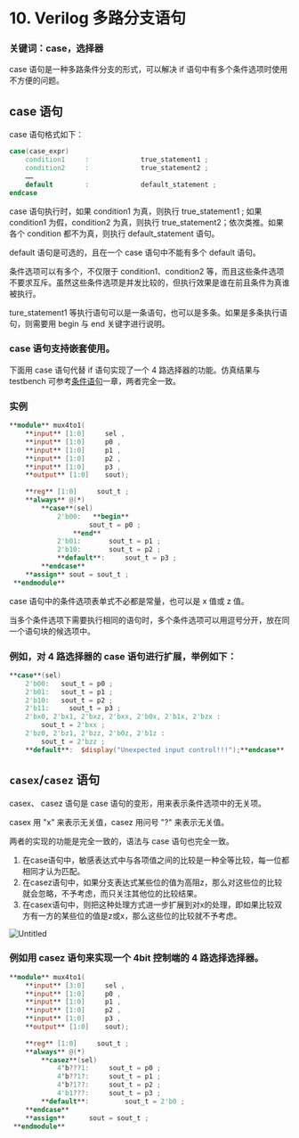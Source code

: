 # 10. Verilog 多路分支语句

### 关键词：case，选择器

case 语句是一种多路条件分支的形式，可以解决 if 语句中有多个条件选项时使用不方便的问题。

## case 语句

case 语句格式如下：

```verilog
case(case_expr)
    condition1     :             true_statement1 ;
    condition2     :             true_statement2 ;
    ……
    default        :             default_statement ;
endcase
```

case 语句执行时，如果 condition1 为真，则执行 true_statement1 ; 如果 condition1 为假，condition2 为真，则执行 true_statement2；依次类推。如果各个 condition 都不为真，则执行 default_statement 语句。

default 语句是可选的，且在一个 case 语句中不能有多个 default 语句。

条件选项可以有多个，不仅限于 condition1、condition2 等，而且这些条件选项不要求互斥。虽然这些条件选项是并发比较的，但执行效果是谁在前且条件为真谁被执行。

ture_statement1 等执行语句可以是一条语句，也可以是多条。如果是多条执行语句，则需要用 begin 与 end 关键字进行说明。

### **case 语句支持嵌套使用。**

下面用 case 语句代替 if 语句实现了一个 4 路选择器的功能。仿真结果与 testbench 可参考[条件语句](https://www.runoob.com/w3cnote/verilog-condition-statement.html)一章，两者完全一致。

### 实例

```verilog
**module** mux4to1(
    **input** [1:0]     sel ,
    **input** [1:0]     p0 ,
    **input** [1:0]     p1 ,
    **input** [1:0]     p2 ,
    **input** [1:0]     p3 ,
    **output** [1:0]    sout);
 
    **reg** [1:0]     sout_t ;
    **always** @(*)
        **case**(sel)
            2'b00:   **begin**      
                    sout_t = p0 ;
                **end**
            2'b01:       sout_t = p1 ;
            2'b10:       sout_t = p2 ;
            **default**:     sout_t = p3 ;
        **endcase**
    **assign** sout = sout_t ;
 **endmodule**
```

case 语句中的条件选项表单式不必都是常量，也可以是 x 值或 z 值。

当多个条件选项下需要执行相同的语句时，多个条件选项可以用逗号分开，放在同一个语句块的候选项中。

### 例如，对 4 路选择器的 case 语句进行扩展，举例如下：

```verilog
**case**(sel)
    2'b00:   sout_t = p0 ;
    2'b01:   sout_t = p1 ;
    2'b10:   sout_t = p2 ;
    2'b11:     sout_t = p3 ;
    2'bx0, 2'bx1, 2'bxz, 2'bxx, 2'b0x, 2'b1x, 2'bzx :
        sout_t = 2'bxx ;
    2'bz0, 2'bz1, 2'bzz, 2'b0z, 2'b1z :
        sout_t = 2'bzz ;
    **default**:  $display("Unexpected input control!!!");**endcase**
```

## `casex`/`casez` 语句

casex、 casez 语句是 case 语句的变形，用来表示条件选项中的无关项。

casex 用 "x" 来表示无关值，casez 用问号 "?" 来表示无关值。

两者的实现的功能是完全一致的，语法与 case 语句也完全一致。

1. 在case语句中，敏感表达式中与各项值之间的比较是一种全等比较，每一位都相同才认为匹配。
2. 在casez语句中，如果分支表达式某些位的值为高阻z，那么对这些位的比较就会忽略，不予考虑，而只关注其他位的比较结果。
3. 在casex语句中，则把这种处理方式进一步扩展到对x的处理，即如果比较双方有一方的某些位的值是z或x，那么这些位的比较就不予考虑。

![Untitled](10%20Verilog%20%E5%A4%9A%E8%B7%AF%E5%88%86%E6%94%AF%E8%AF%AD%E5%8F%A5%2013c144e9280b4252bb8e345aad02778a/Untitled.png)

### 例如用 casez 语句来实现一个 4bit 控制端的 4 路选择选择器。

```verilog
**module** mux4to1(
    **input** [3:0]     sel ,
    **input** [1:0]     p0 ,
    **input** [1:0]     p1 ,
    **input** [1:0]     p2 ,
    **input** [1:0]     p3 ,
    **output** [1:0]    sout);
 
    **reg** [1:0]     sout_t ;
    **always** @(*)
        **casez**(sel)
            4'b???1:     sout_t = p0 ;
            4'b??1?:     sout_t = p1 ;
            4'b?1??:     sout_t = p2 ;
            4'b1???:     sout_t = p3 ;  
        **default**:         sout_t = 2'b0 ;
    **endcase**
    **assign**      sout = sout_t ;
 **endmodule**
```